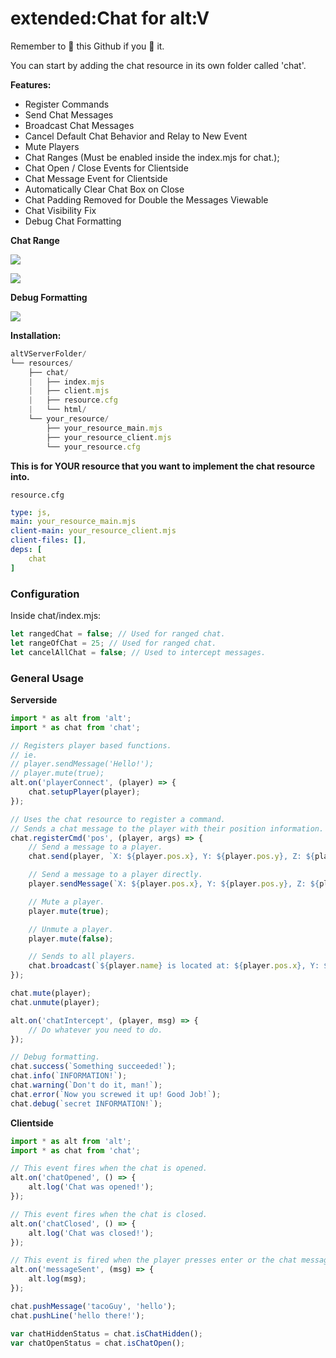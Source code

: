 # extended:Chat for alt:V

Remember to 🌟 this Github if you 💖 it.

You can start by adding the chat resource in its own folder called 'chat'.

**Features:**

* Register Commands
* Send Chat Messages
* Broadcast Chat Messages
* Cancel Default Chat Behavior and Relay to New Event
* Mute Players
* Chat Ranges (Must be enabled inside the index.mjs for chat.);
* Chat Open / Close Events for Clientside
* Chat Message Event for Clientside
* Automatically Clear Chat Box on Close
* Chat Padding Removed for Double the Messages Viewable
* Chat Visibility Fix
* Debug Chat Formatting

**Chat Range**

![](https://i.imgur.com/uu74ct0.png)

![](https://i.imgur.com/SKwdYfu.png)


**Debug Formatting**

![](https://i.imgur.com/BOMn4eH.png)


**Installation:**

```js
altVServerFolder/
└── resources/
    ├── chat/
    |   ├── index.mjs
    |   ├── client.mjs
    |   ├── resource.cfg
    |   └── html/
    └── your_resource/
        ├── your_resource_main.mjs
        ├── your_resource_client.mjs
        └── your_resource.cfg
```

**This is for YOUR resource that you want to implement the chat resource into.**

`resource.cfg`
```yaml
type: js,
main: your_resource_main.mjs
client-main: your_resource_client.mjs
client-files: [],
deps: [
    chat
]
```

### Configuration
Inside chat/index.mjs:
```js
let rangedChat = false; // Used for ranged chat.
let rangeOfChat = 25; // Used for ranged chat.
let cancelAllChat = false; // Used to intercept messages.
```

### General Usage
**Serverside**
```js
import * as alt from 'alt';
import * as chat from 'chat';

// Registers player based functions.
// ie.
// player.sendMessage('Hello!');
// player.mute(true);
alt.on('playerConnect', (player) => {
    chat.setupPlayer(player);
});

// Uses the chat resource to register a command.
// Sends a chat message to the player with their position information.
chat.registerCmd('pos', (player, args) => {
    // Send a message to a player.
    chat.send(player, `X: ${player.pos.x}, Y: ${player.pos.y}, Z: ${player.pos.z}`);

    // Send a message to a player directly.
    player.sendMessage(`X: ${player.pos.x}, Y: ${player.pos.y}, Z: ${player.pos.z}`);

    // Mute a player.
    player.mute(true);

    // Unmute a player.
    player.mute(false);

    // Sends to all players.
    chat.broadcast(`${player.name} is located at: ${player.pos.x}, Y: ${player.pos.y}, Z: ${player.pos.z}`);
});

chat.mute(player);
chat.unmute(player);

alt.on('chatIntercept', (player, msg) => {
    // Do whatever you need to do.
});

// Debug formatting.
chat.success(`Something succeeded!`);
chat.info(`INFORMATION!`);
chat.warning(`Don't do it, man!`);
chat.error(`Now you screwed it up! Good Job!`);
chat.debug(`secret INFORMATION!`);
```

**Clientside**
```js
import * as alt from 'alt';
import * as chat from 'chat';

// This event fires when the chat is opened.
alt.on('chatOpened', () => {
    alt.log('Chat was opened!');
});

// This event fires when the chat is closed.
alt.on('chatClosed', () => {
    alt.log('Chat was closed!');
});

// This event is fired when the player presses enter or the chat message is longer than 1.
alt.on('messageSent', (msg) => {
    alt.log(msg);
});

chat.pushMessage('tacoGuy', 'hello');
chat.pushLine('hello there!');

var chatHiddenStatus = chat.isChatHidden();
var chatOpenStatus = chat.isChatOpen();
```


